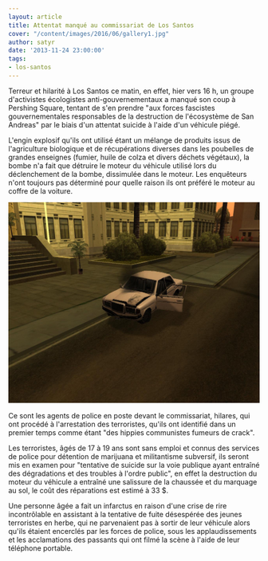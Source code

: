 ```yaml
---
layout: article
title: Attentat manqué au commissariat de Los Santos
cover: "/content/images/2016/06/gallery1.jpg"
author: satyr
date: '2013-11-24 23:00:00'
tags:
- los-santos
---
```


Terreur et hilarité à Los Santos ce matin, en effet, hier vers 16 h, un groupe d'activistes écologistes anti-gouvernementaux a manqué son coup à Pershing Square, tentant de s'en prendre "aux forces fascistes gouvernementales responsables de la destruction de l'écosystème de San Andreas" par le biais d'un attentat suicide à l'aide d'un véhicule piégé.

L'engin explosif qu'ils ont utilisé étant un mélange de produits issus de l'agriculture biologique et de récupérations diverses dans les poubelles de grandes enseignes (fumier, huile de colza et divers déchets végétaux), la bombe n'a fait que détruire le moteur du véhicule utilisé lors du déclenchement de la bombe, dissimulée dans le moteur. Les enquêteurs n'ont toujours pas déterminé pour quelle raison ils ont préféré le moteur au coffre de la voiture.

![Le véhicule volé qui a servi au méfait.](  /content/images/2016/06/gallery2.jpg)

Ce sont les agents de police en poste devant le commissariat, hilares, qui ont procédé à l'arrestation des terroristes, qu'ils ont identifié dans un premier temps comme étant "des hippies communistes fumeurs de crack".

Les terroristes, âgés de 17 à 19 ans sont sans emploi et connus des services de police pour détention de marijuana et militantisme subversif, ils seront mis en examen pour "tentative de suicide sur la voie publique ayant entraîné des dégradations et des troubles à l'ordre public", en effet la destruction du moteur du véhicule a entraîné une salissure de la chaussée et du marquage au sol, le coût des réparations est estimé à 33 $.

Une personne âgée a fait un infarctus en raison d'une crise de rire incontrôlable en assistant à la tentative de fuite désespérée des jeunes terroristes en herbe, qui ne parvenaient pas à sortir de leur véhicule alors qu'ils étaient encerclés par les forces de police, sous les applaudissements et les acclamations des passants qui ont filmé la scène à l'aide de leur téléphone portable.

<!--kg-card-end: markdown-->
